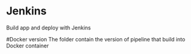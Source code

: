# Jenkins
Build app and deploy with Jenkins

#Docker version
The folder contain the version of pipeline that build into Docker container
